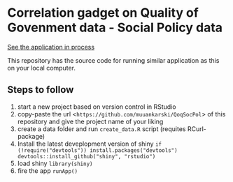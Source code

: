 Correlation gadget on Quality of Govenment data - Social Policy data
=============================

[See the application in process](http://glimmer.rstudio.com/muuankarski/QogSocPol)

This repository has the source code for running similar application as this on your local computer.

## Steps to follow

1. start a new project based on version control in RStudio
2. copy-paste the url <`https://github.com/muuankarski/QoqSocPol`> of this repository and give the project name of your liking
3. create a data folder and run `create_data.R` script (requites RCurl-package)
3. Install the latest deveplopment version of shiny
`if (!require("devtools"))
  install.packages("devtools")
devtools::install_github("shiny", "rstudio")`
4. load shiny `library(shiny)`
5. fire the app `runApp()`